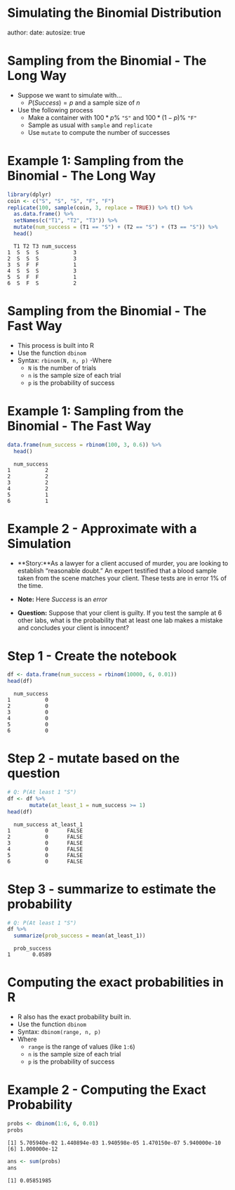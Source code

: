 Simulating the Binomial Distribution
========================================================
author: 
date: 
autosize: true

Sampling from the Binomial - The Long Way
========================================================

- Suppose we want to simulate with...
  - $P(Success) = p$ and a sample size of $n$
- Use the following process
  - Make a container with $100*p$% `"S"` and $100*(1 - p)$% `"F"`
  - Sample as usual with `sample` and `replicate`
  - Use `mutate` to compute the number of successes
  
Example 1: Sampling from the Binomial - The Long Way
========================================================


```r
library(dplyr)
coin <- c("S", "S", "S", "F", "F")
replicate(100, sample(coin, 3, replace = TRUE)) %>% t() %>% 
  as.data.frame() %>%
  setNames(c("T1", "T2", "T3")) %>%
  mutate(num_success = (T1 == "S") + (T2 == "S") + (T3 == "S")) %>%
  head()
```

```
  T1 T2 T3 num_success
1  S  S  S           3
2  S  S  S           3
3  S  F  F           1
4  S  S  S           3
5  S  F  F           1
6  S  F  S           2
```

Sampling from the Binomial - The Fast Way
========================================================

- This process is built into R
- Use the function `dbinom`
- Syntax: `rbinom(N, n, p)`
-Where
  - `N` is the number of trials
  - `n` is the sample size of each trial
  - `p` is the probability of success

Example 1: Sampling from the Binomial - The Fast Way
========================================================


```r
data.frame(num_success = rbinom(100, 3, 0.6)) %>%
  head()
```

```
  num_success
1           2
2           2
3           2
4           2
5           1
6           1
```

Example 2 - Approximate with a Simulation
=======================================================

- **Story:**As a lawyer for a client accused of murder, you are looking to establish “reasonable doubt.”  An expert testified that a blood sample taken from the scene matches your client.  These tests are in error 1% of the time.
- **Note:** Here *Success* is an *error*

- **Question:** Suppose that your client is guilty.  If you test the sample at 6 other labs, what is the probability that at least one lab makes a mistake and concludes your client is innocent?

Step 1 - Create the notebook
=======================================================


```r
df <- data.frame(num_success = rbinom(10000, 6, 0.01))
head(df)
```

```
  num_success
1           0
2           0
3           0
4           0
5           0
6           0
```

Step 2 - mutate based on the question
=======================================================


```r
# Q: P(At least 1 "S") 
df <- df %>%
       mutate(at_least_1 = num_success >= 1)
head(df)
```

```
  num_success at_least_1
1           0      FALSE
2           0      FALSE
3           0      FALSE
4           0      FALSE
5           0      FALSE
6           0      FALSE
```

Step 3 - summarize to estimate the probability
=======================================================


```r
# Q: P(At least 1 "S") 
df %>%
  summarize(prob_success = mean(at_least_1))
```

```
  prob_success
1       0.0589
```

Computing the exact probabilities in R
=======================================================

- R also has the exact probability built in.
- Use the function `dbinom`
- Syntax: `dbinom(range, n, p)`
- Where
  - `range` is the range of values (like `1:6`)
  - `n` is the sample size of each trial
  - `p` is the probability of success
  
Example 2 - Computing the Exact Probability
=======================================================


```r
probs <- dbinom(1:6, 6, 0.01)
probs
```

```
[1] 5.705940e-02 1.440894e-03 1.940598e-05 1.470150e-07 5.940000e-10
[6] 1.000000e-12
```

```r
ans <- sum(probs)
ans
```

```
[1] 0.05851985
```
